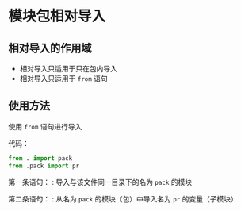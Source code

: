 # 模块包相对导入

## 相对导入的作用域

* 相对导入只适用于只在包内导入
* 相对导入只适用于 `from` 语句

## 使用方法

使用 `from` 语句进行导入

代码：
```Python
from . import pack
from .pack import pr
```
第一条语句：
: 导入与该文件同一目录下的名为 `pack` 的模块

第二条语句：
: 从名为 `pack` 的模块（包）中导入名为 `pr` 的变量（子模块）
